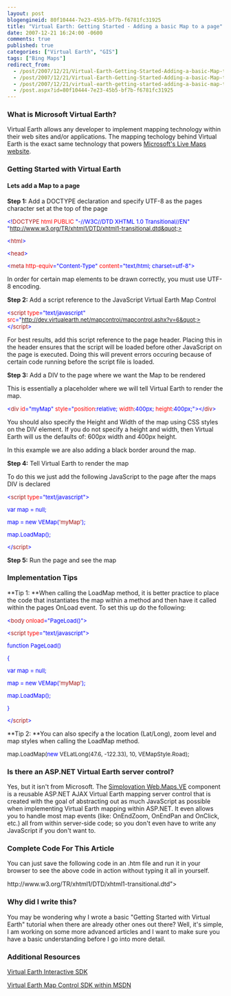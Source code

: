 ```yaml
---
layout: post
blogengineid: 80f10444-7e23-45b5-bf7b-f6781fc31925
title: "Virtual Earth: Getting Started - Adding a basic Map to a page"
date: 2007-12-21 16:24:00 -0600
comments: true
published: true
categories: ["Virtual Earth", "GIS"]
tags: ["Bing Maps"]
redirect_from: 
  - /post/2007/12/21/Virtual-Earth-Getting-Started-Adding-a-basic-Map-to-a-page.aspx
  - /post/2007/12/21/Virtual-Earth-Getting-Started-Adding-a-basic-Map-to-a-page
  - /post/2007/12/21/virtual-earth-getting-started-adding-a-basic-map-to-a-page
  - /post.aspx?id=80f10444-7e23-45b5-bf7b-f6781fc31925
---
```

<!-- more -->
<h3>What is Microsoft Virtual Earth?</h3>


Virtual Earth allows any developer to implement mapping technology within their web sites and/or applications. The mapping techology behind Virtual Earth is the exact same technology that powers <a href="http://maps.live.com/">Microsoft&#39;s Live Maps website</a>.

<h3>Getting Started with Virtual Earth</h3>
<h4>Lets add a Map to a page</h4>


**Step 1:** Add a DOCTYPE declaration and specify UTF-8 as the pages character set at the top of the page

<font size="2" color="#0000ff">


<!<font size="2" color="#a31515">DOCTYPE</font><font size="2"> </font><font size="2" color="#ff0000">html</font><font size="2"> </font><font size="2" color="#ff0000">PUBLIC</font><font size="2"> </font><font size="2" color="#0000ff">&quot;-//W3C//DTD XHTML 1.0 Transitional//EN&quot;</font><font size="2"> </font><font size="2" color="#0000ff">&quot;http://www.w3.org/TR/xhtml1/DTD/xhtml1-transitional.dtd&quot;>

<</font><font size="2" color="#a31515">html</font><font size="2" color="#0000ff">>

<</font><font size="2" color="#a31515">head</font><font size="2" color="#0000ff">>

<</font><font size="2" color="#a31515">meta</font><font size="2"> </font><font size="2" color="#ff0000">http-equiv</font><font size="2" color="#0000ff">=&quot;Content-Type&quot;</font><font size="2"> </font><font size="2" color="#ff0000">content</font><font size="2" color="#0000ff">=&quot;text/html; charset=utf-8&quot;></font>

</font>


In order for certain map elements to be drawn correctly, you must use UTF-8 encoding.



**Step 2:** Add a script reference to the JavaScript Virtual Earth Map Control

<font size="2" color="#0000ff">


<<font size="2" color="#a31515">script</font><font size="2"> </font><font size="2" color="#ff0000">type</font><font size="2" color="#0000ff">=&quot;text/javascript&quot;</font><font size="2"> </font><font size="2" color="#ff0000">src</font><font size="2" color="#0000ff">=&quot;http://dev.virtualearth.net/mapcontrol/mapcontrol.ashx?v=6&quot;></</font><font size="2" color="#a31515">script</font><font size="2" color="#0000ff">></font>

</font>


For best results, add this script reference to the page header. Placing this in the header ensures that the script will be loaded before other JavaScript on the page is executed. Doing this will prevent errors occuring because of certain code running before the script file is loaded.



**Step 3:** Add a DIV to the page where we want the Map to be rendered



This is essentially a placeholder where we will tell Virtual Earth to render the map.

<font size="2" color="#0000ff">


<<font size="2" color="#a31515">div</font><font size="2"> </font><font size="2" color="#ff0000">id</font><font size="2" color="#0000ff">=&quot;myMap&quot;</font><font size="2"> </font><font size="2" color="#ff0000">style</font><font size="2" color="#0000ff">=&quot;</font><font size="2" color="#ff0000">position</font><font size="2">:</font><font size="2" color="#0000ff">relative</font><font size="2">; </font><font size="2" color="#ff0000">width</font><font size="2">:</font><font size="2" color="#0000ff">400px</font><font size="2">; </font><font size="2" color="#ff0000">height</font><font size="2">:</font><font size="2" color="#0000ff">400px</font><font size="2">;</font><font size="2" color="#0000ff">&quot;></</font><font size="2" color="#a31515">div</font><font size="2" color="#0000ff">></font>

</font>


You should also specify the Height and Width of the map using CSS styles on the DIV element. If you do not specify a height and width, then Virtual Earth will us the defaults of: 600px width and 400px height.



In this example we are also adding a black border around the map.



**Step 4:** Tell Virtual Earth to render the map



To do this we just add the following JavaScript to the page after the maps DIV is declared

<font size="2" color="#0000ff">


<<font size="2" color="#a31515">script</font><font size="2"> </font><font size="2" color="#ff0000">type</font><font size="2" color="#0000ff">=&quot;text/javascript&quot;>

var</font><font size="2"> map = </font><font size="2" color="#0000ff">null</font><font size="2">;

map = </font><font size="2" color="#0000ff">new</font><font size="2"> VEMap(</font><font size="2" color="#a31515">&#39;myMap&#39;</font><font size="2">);

map.LoadMap();

</font><font size="2" color="#0000ff"></</font><font size="2" color="#a31515">script</font><font size="2" color="#0000ff">></font>

</font>


**Step 5:** Run the page and see the map

<h3>Implementation Tips</h3>


**Tip 1: **When calling the LoadMap method, it is better practice to place the code that instantiates the map within a method and then have it called within the pages OnLoad event. To set this up do the following:

<font size="2" color="#0000ff">


<<font size="2" color="#a31515">body</font><font size="2"> </font><font size="2" color="#ff0000">onload</font><font size="2" color="#0000ff">=&quot;PageLoad()&quot;>

<</font><font size="2" color="#a31515">script</font><font size="2"> </font><font size="2" color="#ff0000">type</font><font size="2" color="#0000ff">=&quot;text/javascript&quot;>

function</font><font size="2"> PageLoad()

{

</font><font size="2" color="#0000ff">var</font><font size="2"> map = </font><font size="2" color="#0000ff">null</font><font size="2">;

map = </font><font size="2" color="#0000ff">new</font><font size="2"> VEMap(</font><font size="2" color="#a31515">&#39;myMap&#39;</font><font size="2">);

map.LoadMap();

}

</font><font size="2" color="#0000ff"></</font><font size="2" color="#a31515">script</font><font size="2" color="#0000ff">></font>

</font>


**Tip 2: **You can also specify a the location (Lat/Long), zoom level and map styles when calling the LoadMap method.

<font size="2">


map.LoadMap(<font size="2" color="#0000ff">new</font><font size="2"> VELatLong(47.6, -122.33), 10, VEMapStyle.Road);</font>

</font>
<h3>Is there an ASP.NET Virtual Earth server control?</h3>


Yes, but it isn&#39;t from Microsoft. The <a href="http://simplovation.com/Page/WebMapsVE.aspx">Simplovation Web.Maps.VE</a> component is a reusable ASP.NET AJAX Virtual Earth mapping server control that is created with the goal of abstracting out as much JavaScript as possible when implementing Virtual Earth mapping within ASP.NET. It even allows you to handle most map events (like: OnEndZoom, OnEndPan and OnClick, etc.) all from within server-side code; so you don&#39;t even have to write any JavaScript if you don&#39;t want to.

<h3>Complete Code For This Article</h3>


You can just save the following code in an .htm file and run it in your browser to see the above code in action without typing it all in yourself.



<!DOCTYPE html PUBLIC &quot;-//W3C//DTD XHTML 1.0 Transitional//EN&quot; &quot;<a href="http://www.w3.org/TR/xhtml1/DTD/xhtml1-transitional.dtd">http://www.w3.org/TR/xhtml1/DTD/xhtml1-transitional.dtd</a>&quot;>

<html>

<head>

<meta http-equiv=&quot;Content-Type&quot; content=&quot;text/html; charset=utf-8&quot;>

<script type=&quot;text/javascript&quot; src=&quot;<a href="http://dev.virtualearth.net/mapcontrol/mapcontrol.ashx?v=6">http://dev.virtualearth.net/mapcontrol/mapcontrol.ashx?v=6</a>&quot; mce_src=&quot;<a href="http://dev.virtualearth.net/mapcontrol/mapcontrol.ashx?v=6&quot;></script">http://dev.virtualearth.net/mapcontrol/mapcontrol.ashx?v=6&quot;></script</a>>

</head>



<body onload=&quot;PageLoad()&quot;>

<script type=&quot;text/javascript&quot;>

function PageLoad()

{

    var map = null;

    map = new VEMap(&#39;myMap&#39;);

    map.LoadMap(new VELatLong(47.6, -122.33), 10, VEMapStyle.Road);

}

</script>



<div id=&quot;myMap&quot; style=&quot;position:relative; width:400px; height:400px;&quot;></div>



</body>

</html>

<h3>Why did I write this?</h3>


You may be wondering why I wrote a basic &quot;Getting Started with Virtual Earth&quot; tutorial when there are already other ones out there? Well, it&#39;s simple, I am working on some more advanced articles and I want to make sure you have a basic understanding before I go into more detail.

<h3>Additional Resources</h3>


<a href="http://dev.live.com/virtualearth/sdk/">Virtual Earth Interactive SDK</a>

<a href="http://msdn2.microsoft.com/en-us/library/bb429619.aspx">Virtual Earth Map Control SDK within MSDN</a>

